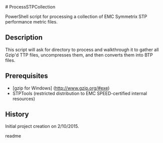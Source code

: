 <snippet>
  <content>
# ProcessSTPCollection

PowerShell script for processing a collection of EMC Symmetrix STP performance metric files.

## Description

This script will ask for directory to process and walkthrough it to gather all Gzip'd TTP files, uncompresses them, and then converts them into BTP files.

## Prerequisites
- [gzip for Windows] (http://www.gzip.org/#exe)
- STPTools (restricted distribution to EMC SPEED-certified internal resources)

## History

Initial project creation on 2/10/2015.


</content>
  <tabTrigger>readme</tabTrigger>
</snippet>
